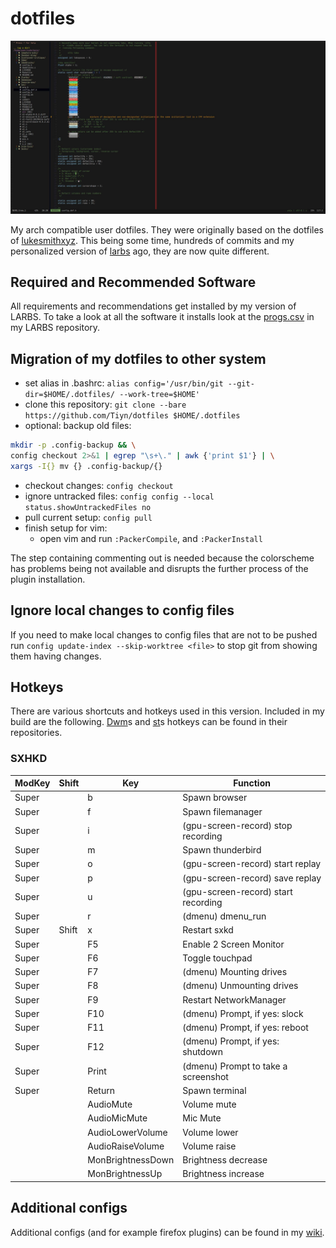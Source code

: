 # dotfiles

![vim-example](vim-example.jpg)

My arch compatible user dotfiles.
They were originally based on the dotfiles of [lukesmithxyz](https://github.com/lukesmithxyz/voidrice).
This being some time, hundreds of commits and my personalized version of [larbs](https://github.com/TiynGER/larbs) ago, they are now quite different.

## Required and Recommended Software

All requirements and recommendations get installed by my version of LARBS.
To take a look at all the software it installs look at the [progs.csv](https://github.com/TiynGER/larbs/blob/master/progs.csv)  in my LARBS repository.

## Migration of my dotfiles to other system

- set alias in .bashrc: `alias config='/usr/bin/git --git-dir=$HOME/.dotfiles/ --work-tree=$HOME'`
- clone this repository: `git clone --bare https://github.com/Tiyn/dotfiles $HOME/.dotfiles`
- optional: backup old files:

```sh
mkdir -p .config-backup && \
config checkout 2>&1 | egrep "\s+\." | awk {'print $1'} | \
xargs -I{} mv {} .config-backup/{}
```

- checkout changes: `config checkout`
- ignore untracked files: `config config --local status.showUntrackedFiles no`
- pull current setup: `config pull`
- finish setup for vim:
  - open vim and run `:PackerCompile`, and `:PackerInstall`

The step containing commenting out is needed because the colorscheme has
problems being not available and disrupts the further process of the plugin
installation.

## Ignore local changes to config files

If you need to make local changes to config files that are not to be pushed
run `config update-index --skip-worktree <file>` to stop git from showing them
having changes.

## Hotkeys

There are various shortcuts and hotkeys used in this version. Included in my build are the following.
[Dwm](https://github.com/tiyn/dwm)s and [st](https://github.com/tiyn/st)s hotkeys can be found in their repositories.

### SXHKD

| ModKey | Shift | Key               | Function                                                  |
| ------ | ----- | ----------------- | --------------------------------------------------------- |
| Super  |       | b                 | Spawn browser                                             |
| Super  |       | f                 | Spawn filemanager                                         |
| Super  |       | i                 | (gpu-screen-record) stop recording                        |
| Super  |       | m                 | Spawn thunderbird                                         |
| Super  |       | o                 | (gpu-screen-record) start replay                          |
| Super  |       | p                 | (gpu-screen-record) save replay                           |
| Super  |       | u                 | (gpu-screen-record) start recording                       |
| Super  |       | r                 | (dmenu) dmenu\_run                                        |
| Super  | Shift | x                 | Restart sxkd                                              |
| Super  |       | F5                | Enable 2 Screen Monitor                                   |
| Super  |       | F6                | Toggle touchpad                                           |
| Super  |       | F7                | (dmenu) Mounting drives                                   |
| Super  |       | F8                | (dmenu) Unmounting drives                                 |
| Super  |       | F9                | Restart NetworkManager                                    |
| Super  |       | F10               | (dmenu) Prompt, if yes: slock                             |
| Super  |       | F11               | (dmenu) Prompt, if yes: reboot                            |
| Super  |       | F12               | (dmenu) Prompt, if yes: shutdown                          |
| Super  |       | Print             | (dmenu) Prompt to take a screenshot                       |
| Super  |       | Return            | Spawn terminal                                            |
|        |       | AudioMute         | Volume mute                                               |
|        |       | AudioMicMute      | Mic Mute                                                  |
|        |       | AudioLowerVolume  | Volume lower                                              |
|        |       | AudioRaiseVolume  | Volume raise                                              |
|        |       | MonBrightnessDown | Brightness decrease                                       |
|        |       | MonBrightnessUp   | Brightness increase                                       |


## Additional configs

Additional configs (and for example firefox plugins) can be found in my [wiki](https://github.com/tiyn/wiki).

